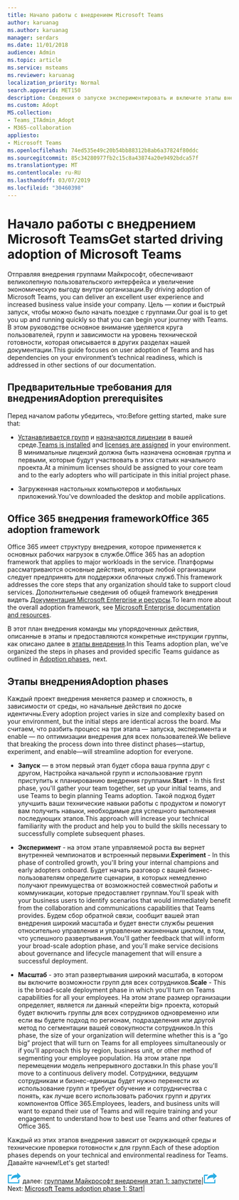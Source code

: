```yaml
---
title: Начало работы с внедрением Microsoft Teams
author: karuanag
ms.author: karuanag
manager: serdars
ms.date: 11/01/2018
audience: Admin
ms.topic: article
ms.service: msteams
ms.reviewer: karuanag
localization_priority: Normal
search.appverid: MET150
description: Сведения о запуске экспериментировать и включите этапы внедрения группами Майкрософт.
ms.custom: Adopt
MS.collection:
- Teams_ITAdmin_Adopt
- M365-collaboration
appliesto:
- Microsoft Teams
ms.openlocfilehash: 74ed535e49c20b54bb88312b8ab6a37824f80ddc
ms.sourcegitcommit: 85c34280977fb2c15c8a43874a20e9492bdca57f
ms.translationtype: MT
ms.contentlocale: ru-RU
ms.lasthandoff: 03/07/2019
ms.locfileid: "30460398"
---
```

# <a name="get-started-driving-adoption-of-microsoft-teams"></a><span data-ttu-id="8b242-103">Начало работы с внедрением Microsoft Teams</span><span class="sxs-lookup"><span data-stu-id="8b242-103">Get started driving adoption of Microsoft Teams</span></span>

<span data-ttu-id="8b242-104">Отправляя внедрения группами Майкрософт, обеспечивают великолепную пользовательского интерфейса и увеличение экономическую выгоду внутри организации.</span><span class="sxs-lookup"><span data-stu-id="8b242-104">By driving adoption of Microsoft Teams, you can deliver an excellent user experience and increased business value inside your company.</span></span> <span data-ttu-id="8b242-105">Цель — копии и быстрый запуск, чтобы можно было начать поездке с группами.</span><span class="sxs-lookup"><span data-stu-id="8b242-105">Our goal is to get you up and running quickly so that you can begin your journey with Teams.</span></span> <span data-ttu-id="8b242-106">В этом руководстве основное внимание уделяется круга пользователей, групп и зависимости на уровень технической готовности, которая описывается в других разделах нашей документации.</span><span class="sxs-lookup"><span data-stu-id="8b242-106">This guide focuses on user adoption of Teams and has dependencies on your environment’s technical readiness, which is addressed in other sections of our documentation.</span></span>

## <a name="adoption-prerequisites"></a><span data-ttu-id="8b242-107">Предварительные требования для внедрения</span><span class="sxs-lookup"><span data-stu-id="8b242-107">Adoption prerequisites</span></span>

<span data-ttu-id="8b242-108">Перед началом работы убедитесь, что:</span><span class="sxs-lookup"><span data-stu-id="8b242-108">Before getting started, make sure that:</span></span>

- <span data-ttu-id="8b242-109">[Устанавливается групп](get-clients.md) и [назначаются лицензии](office-365-licensing.md) в вашей среде.</span><span class="sxs-lookup"><span data-stu-id="8b242-109">[Teams is installed](get-clients.md) and [licenses are assigned](office-365-licensing.md) in your environment.</span></span> <span data-ttu-id="8b242-110">В минимальные лицензий должна быть назначена основная группа и первыми, которые будут участвовать в этих статьях начального проекта.</span><span class="sxs-lookup"><span data-stu-id="8b242-110">At a minimum licenses should be assigned to your core team and to the early adopters who will participate in this initial project phase.</span></span>

- <span data-ttu-id="8b242-111">Загруженная настольных компьютеров и мобильных приложений.</span><span class="sxs-lookup"><span data-stu-id="8b242-111">You've downloaded the desktop and mobile applications.</span></span> 

## <a name="office-365-adoption-framework"></a><span data-ttu-id="8b242-112">Office 365 внедрения framework</span><span class="sxs-lookup"><span data-stu-id="8b242-112">Office 365 adoption framework</span></span>

<span data-ttu-id="8b242-113">Office 365 имеет структуру внедрения, которое применяется к основных рабочих нагрузок в службе.</span><span class="sxs-lookup"><span data-stu-id="8b242-113">Office 365 has an adoption framework that applies to major workloads in the service.</span></span> <span data-ttu-id="8b242-114">Платформы рассматриваются основные действия, которые любой организации следует предпринять для поддержки облачных служб.</span><span class="sxs-lookup"><span data-stu-id="8b242-114">This framework addresses the core steps that any organization should take to support cloud services.</span></span> <span data-ttu-id="8b242-115">Дополнительные сведения об общей framework внедрения видеть [Документация Microsoft Enterprise и ресурсы](https://aka.ms/O365AdoptionHub).</span><span class="sxs-lookup"><span data-stu-id="8b242-115">To learn more about the overall adoption framework, see [Microsoft Enterprise documentation and resources](https://aka.ms/O365AdoptionHub).</span></span> 

<span data-ttu-id="8b242-116">В этот план внедрения команды мы упорядоченных действия, описанные в этапы и предоставляются конкретные инструкции группы, как описано далее в [этапы внедрения](#adoption-phases).</span><span class="sxs-lookup"><span data-stu-id="8b242-116">In this Teams adoption plan, we've organized the steps in phases and provided specific Teams guidance as outlined in [Adoption phases](#adoption-phases), next.</span></span>

## <a name="adoption-phases"></a><span data-ttu-id="8b242-117">Этапы внедрения</span><span class="sxs-lookup"><span data-stu-id="8b242-117">Adoption phases</span></span> 

<span data-ttu-id="8b242-118">Каждый проект внедрения меняется размер и сложность, в зависимости от среды, но начальные действия по доске идентичны.</span><span class="sxs-lookup"><span data-stu-id="8b242-118">Every adoption project varies in size and complexity based on your environment, but the initial steps are identical across the board.</span></span> <span data-ttu-id="8b242-119">Мы считаем, что разбить процесс на три этапа — запуска, эксперимента и enable — по оптимизации внедрения для всех пользователей.</span><span class="sxs-lookup"><span data-stu-id="8b242-119">We believe that breaking the process down into three distinct phases—startup, experiment, and enable—will streamline adoption for everyone.</span></span>  

- <span data-ttu-id="8b242-120">**Запуск** — в этом первый этап будет сбора ваша группа друг с другом, Настройка начальной групп и использование групп приступить к планированию внедрения группами.</span><span class="sxs-lookup"><span data-stu-id="8b242-120">**Start** - In this first phase, you'll gather your team together, set up your initial teams, and use Teams to begin planning Teams adoption.</span></span> <span data-ttu-id="8b242-121">Такой подход будет улучшить ваши технические навыки работы с продуктом и помогут вам получить навыки, необходимые для успешного выполнения последующих этапов.</span><span class="sxs-lookup"><span data-stu-id="8b242-121">This approach will increase your technical familiarity with the product and help you to build the skills necessary to successfully complete subsequent phases.</span></span> 

- <span data-ttu-id="8b242-122">**Эксперимент** - на этом этапе управляемой роста вы вернет внутренней чемпионатов и встроенный первыми.</span><span class="sxs-lookup"><span data-stu-id="8b242-122">**Experiment** - In this phase of controlled growth, you'll bring your internal champions and early adopters onboard.</span></span> <span data-ttu-id="8b242-123">Будет начать разговор с вашей бизнес-пользователям определите сценарии, в которых немедленно получают преимущества от возможностей совместной работы и коммуникации, которые предоставляет группам.</span><span class="sxs-lookup"><span data-stu-id="8b242-123">You'll speak with your business users to identify scenarios that would immediately benefit from the collaboration and communications capabilities that Teams provides.</span></span> <span data-ttu-id="8b242-124">Будем сбор обратной связи, сообщит вашей этап внедрения широкий масштаба и будет внести службы решения относительно управления и управление жизненным циклом, в том, что успешного развертывания.</span><span class="sxs-lookup"><span data-stu-id="8b242-124">You'll gather feedback that will inform your broad-scale adoption phase, and you'll make service decisions about governance and lifecycle management that will ensure a successful deployment.</span></span>

- <span data-ttu-id="8b242-125">**Масштаб** - это этап развертывания широкий масштаба, в котором вы включите возможности групп для всех сотрудников.</span><span class="sxs-lookup"><span data-stu-id="8b242-125">**Scale** - This is the broad-scale deployment phase in which you'll turn on Teams capabilities for all your employees.</span></span> <span data-ttu-id="8b242-126">На этом этапе размер организации определяет, является ли данный «перейти big» проекта, который будет включить группы для всех сотрудников одновременно или если вы будете подход по регионам, подразделения или другой метод по сегментации вашей совокупности сотрудников.</span><span class="sxs-lookup"><span data-stu-id="8b242-126">In this phase, the size of your organization will determine whether this is a “go big” project that will turn on Teams for all employees simultaneously or if you'll approach this by region, business unit, or other method of segmenting your employee population.</span></span> <span data-ttu-id="8b242-127">На этом этапе при перемещении модель непрерывного доставки.</span><span class="sxs-lookup"><span data-stu-id="8b242-127">In this phase you'll move to a continuous delivery model.</span></span> <span data-ttu-id="8b242-128">Сотрудники, ведущим сотрудникам и бизнес-единицы будет нужно перенести их использование групп и требует обучение и сотрудничества с понять, как лучше всего использовать рабочих групп и других компонентов Office 365.</span><span class="sxs-lookup"><span data-stu-id="8b242-128">Employees, leaders, and business units will want to expand their use of Teams and will require training and your engagement to understand how to best use Teams and other features of Office 365.</span></span>   

<span data-ttu-id="8b242-129">Каждый из этих этапов внедрения зависит от окружающей среды и технические проверки готовности к для групп.</span><span class="sxs-lookup"><span data-stu-id="8b242-129">Each of these adoption phases depends on your technical and environmental readiness for Teams.</span></span> <span data-ttu-id="8b242-130">Давайте начнем!</span><span class="sxs-lookup"><span data-stu-id="8b242-130">Let's get started!</span></span>


<span data-ttu-id="8b242-131">![Далее действия значок](media/teams-adoption-next-icon.png) далее: [группами Майкрософт внедрения этап 1: запустите](teams-adoption-phase1.md)|</span><span class="sxs-lookup"><span data-stu-id="8b242-131">![Next Steps icon](media/teams-adoption-next-icon.png) Next:        [Microsoft Teams adoption phase 1: Start](teams-adoption-phase1.md)|</span></span>
